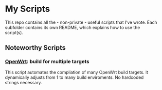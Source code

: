 # My Scripts

This repo contains all the - non-private - useful scripts that I've wrote. Each subfolder contains its own README, which explains how to use the script(s).


## Noteworthy Scripts
### [OpenWrt](openwrt/#build-all-targets-build-all-targetssh): build for multiple targets
This script automates the compliation of many OpenWrt build targets. It dynamically adjusts from 1 to many build enviroments. No hardcoded strings necessary.

